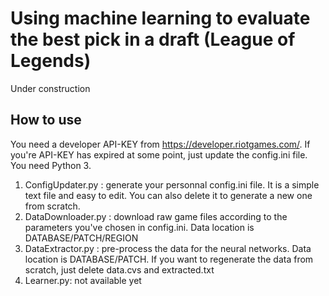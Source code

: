 
# Using machine learning to evaluate the best pick in a draft (League of Legends)

Under construction

## How to use

You need a developer API-KEY from https://developer.riotgames.com/. If you're API-KEY has expired at some point, just update the config.ini file.
You need Python 3.

1. ConfigUpdater.py : generate your personnal config.ini file. It is a simple text file and easy to edit. You can also delete it to generate a new one from scratch.
2. DataDownloader.py : download raw game files according to the parameters you've chosen in config.ini. Data location is DATABASE/PATCH/REGION
3. DataExtractor.py : pre-process the data for the neural networks. Data location is DATABASE/PATCH. If you want to regenerate the data from scratch, just delete data.cvs and extracted.txt
3. Learner.py: not available yet